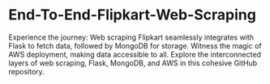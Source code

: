 # End-To-End-Flipkart-Web-Scraping
Experience the journey: Web scraping Flipkart seamlessly integrates with Flask to fetch data, followed by MongoDB for storage. Witness the magic of AWS deployment, making data accessible to all. Explore the interconnected layers of web scraping, Flask, MongoDB, and AWS in this cohesive GitHub repository.
